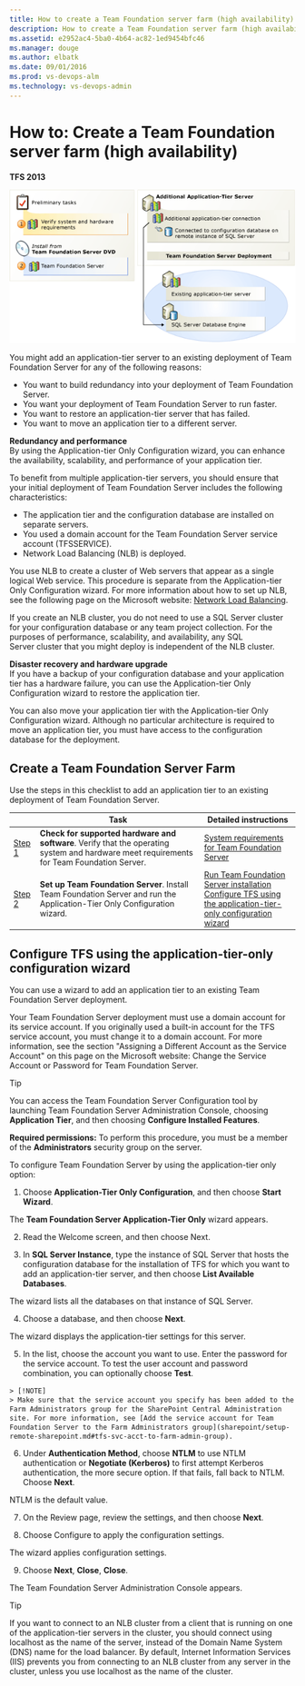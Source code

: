 ```yaml
---
title: How to create a Team Foundation server farm (high availability)
description: How to create a Team Foundation server farm (high availability)
ms.assetid: e2952ac4-5ba0-4b64-ac82-1ed9454bfc46
ms.manager: douge
ms.author: elbatk
ms.date: 09/01/2016
ms.prod: vs-devops-alm
ms.technology: vs-devops-admin
---
```


# How to: Create a Team Foundation server farm (high availability)

**TFS 2013**

![Create high-availability farm](_img/create-farm.png)

You might add an application-tier server to an existing deployment of Team Foundation Server for any of the following reasons:

-   You want to build redundancy into your deployment of Team Foundation Server.  
-   You want your deployment of Team Foundation Server to run faster.  
-   You want to restore an application-tier server that has failed.  
-   You want to move an application tier to a different server.

**Redundancy and performance**  
By using the Application-tier Only Configuration wizard, you can enhance the availability, scalability, and performance of your application tier. 

To benefit from multiple application-tier servers, you should ensure that your initial deployment of Team Foundation Server includes the following characteristics:

-   The application tier and the configuration database are installed on separate servers.  
-   You used a domain account for the Team Foundation Server service account (TFSSERVICE).  
-   Network Load Balancing (NLB) is deployed.

You use NLB to create a cluster of Web servers that appear as a single logical Web service. This procedure is separate from the Application-tier Only Configuration wizard. For more information about how to set up NLB, see the following page on the Microsoft website: [Network Load Balancing](http://go.microsoft.com/fwlink/?LinkId=158320).

If you create an NLB cluster, you do not need to use a SQL Server cluster for your configuration database or any team project collection. For the purposes of performance, scalability, and availability, any SQL Server cluster that you might deploy is independent of the NLB cluster.

**Disaster recovery and hardware upgrade**  
If you have a backup of your configuration database and your application tier has a hardware failure, you can use the Application-tier Only Configuration wizard to restore the application tier.

You can also move your application tier with the Application-tier Only Configuration wizard. Although no particular architecture is required to move an application tier, you must have access to the configuration database for the deployment.

## Create a Team Foundation Server Farm

Use the steps in this checklist to add an application tier to an existing deployment of Team Foundation Server.

| | Task | Detailed instructions |
| --- | --- | --- |
| [Step 1](_img/ic646324.png) | **Check for supported hardware and software**. Verify that the operating system and hardware meet requirements for Team Foundation Server. | [System requirements for Team Foundation Server](../../accounts/requirements.md) |
| [Step 2](_img/ic646325.png) | **Set up Team Foundation Server**. Install Team Foundation Server and run the Application-Tier Only Configuration wizard. | [Run Team Foundation Server installation](install-2013/install-tfs.md#installer) </br> [Configure TFS using the application-tier-only configuration wizard](#config-tfs-app-tier-wiz) |

<a name="config-tfs-app-tier-wiz"></a>
## Configure TFS using the application-tier-only configuration wizard

You can use a wizard to add an application tier to an existing Team Foundation Server deployment. 

Your Team Foundation Server deployment must use a domain account for its service account. If you originally used a built-in account for the TFS service account, you must change it to a domain account. For more information, see the section "Assigning a Different Account as the Service Account" on this page on the Microsoft website: Change the Service Account or Password for Team Foundation Server.

> [!TIP]
> You can access the Team Foundation Server Configuration tool by launching Team Foundation Server Administration Console, choosing **Application Tier**, and then choosing **Configure Installed Features**.
 
**Required permissions:** To perform this procedure, you must be a member of the **Administrators** security group on the server. 

To configure Team Foundation Server by using the application-tier only option:

  1. Choose **Application-Tier Only Configuration**, and then choose **Start Wizard**.

  The **Team Foundation Server Application-Tier Only** wizard appears.

  2. Read the Welcome screen, and then choose Next.

  3. In **SQL Server Instance**, type the instance of SQL Server that hosts the configuration database for the installation of TFS for which you want to add an application-tier server, and then choose **List Available Databases**.

  The wizard lists all the databases on that instance of SQL Server.

  4. Choose a database, and then choose **Next**.

  The wizard displays the application-tier settings for this server.

  5. In the list, choose the account you want to use. Enter the password for the service account. To test the user account and password combination, you can optionally choose **Test**.

    > [!NOTE]
    > Make sure that the service account you specify has been added to the Farm Administrators group for the SharePoint Central Administration site. For more information, see [Add the service account for Team Foundation Server to the Farm Administrators group](sharepoint/setup-remote-sharepoint.md#tfs-svc-acct-to-farm-admin-group).

  6. Under **Authentication Method**, choose **NTLM** to use NTLM authentication or **Negotiate (Kerberos)** to first attempt Kerberos authentication, the more secure option. If that fails, fall back to NTLM. Choose **Next**.

  NTLM is the default value.

  7. On the Review page, review the settings, and then choose **Next**.

  8. Choose Configure to apply the configuration settings.

  The wizard applies configuration settings. 

  9. Choose **Next**, **Close**, **Close**.

  The Team Foundation Server Administration Console appears.

> [!TIP]
> If you want to connect to an NLB cluster from a client that is running on one of the application-tier servers in the cluster, you should connect using localhost as the name of the server, instead of the Domain Name System (DNS) name for the load balancer. By default, Internet Information Services (IIS) prevents you from connecting to an NLB cluster from any server in the cluster, unless you use localhost as the name of the cluster.
 
